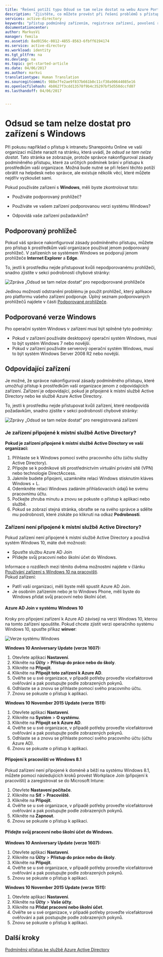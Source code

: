 ```yaml
---
title: "Řešení potíží typu Odsud se tam nelze dostat na webu Azure Portal ze zařízení s Windows | Dokumentace Microsoftu"
description: "Zjistěte, co můžete provést při řešení problémů s přístupem k online prostředkům vaší organizace."
services: active-directory
keywords: "přístup podmíněný zařízením, registrace zařízení, povolení registrace zařízení, registrace zařízení a MDM"
documentationcenter: 
author: MarkusVi
manager: femila
ms.assetid: 8ad0156c-0812-4855-8563-6fbff6194174
ms.service: active-directory
ms.workload: identity
ms.tgt_pltfrm: na
ms.devlang: na
ms.topic: get-started-article
ms.date: 04/06/2017
ms.author: markvi
translationtype: Human Translation
ms.sourcegitcommit: 988e7fe2ae9f837b661b0c11cf30a90644085e16
ms.openlocfilehash: 4b8627f3cdd13578f9b4c35297bf5d550dccfd07
ms.lasthandoff: 04/06/2017


---
```

# <a name="you-cant-get-there-from-here-on-a-windows-device"></a>Odsud se tam nelze dostat pro zařízení s Windows

Při pokusu například o přístup k intranetu Sharepointu Online ve vaší organizaci můžete narazit na stránku, která uvádí, že *odsud se tam nelze dostat*. Tato stránka se zobrazuje, protože správce nakonfiguroval zásady podmíněného přístupu, které za určitých podmínek brání v přístupu k prostředkům vaší organizace. Možná bude nutné se při řešení těchto potíží obrátit na helpdesk nebo správce, ale existuje několik věcí, které můžete nejdřív vyzkoušet sami.

Pokud používáte zařízení s **Windows**, měli byste zkontrolovat toto:

- Používáte podporovaný prohlížeč?

- Používáte ve vašem zařízení podporovanou verzi systému Windows?

- Odpovídá vaše zařízení požadavkům?






## <a name="supported-browser"></a>Podporovaný prohlížeč

Pokud váš správce nakonfiguroval zásady podmíněného přístupu, můžete pro přístup k prostředkům vaší organizace používat jenom podporovaný prohlížeč. V zařízeních se systémem Windows se podporují jenom prohlížeče **Internet Explorer** a **Edge**.

To, jestli k prostředku nejde přistupovat kvůli nepodporovanému prohlížeči, snadno zjistíte v sekci podrobností chybové stránky:

![Zpráva „Odsud se tam nelze dostat“ pro nepodporované prohlížeče](./media/active-directory-conditional-access-device-remediation/02.png "Scénář")

Jedinou možností odstranění problému je použít prohlížeč, který aplikace pro platformu vašeho zařízení podporuje. Úplný seznam podporovaných prohlížečů najdete v části [Podporované prohlížeče](active-directory-conditional-access-supported-apps.md#supported-browsers).  


## <a name="supported-versions-of-windows"></a>Podporované verze Windows

Pro operační systém Windows v zařízení musí být splněné tyto podmínky: 

- Pokud v zařízení používáte desktopový operační systém Windows, musí to být systém Windows 7 nebo novější.
- Pokud v zařízení používáte serverový operační systém Windows, musí to být systém Windows Server 2008 R2 nebo novější. 


## <a name="compliant-device"></a>Odpovídající zařízení

Je možné, že správce nakonfiguroval zásady podmíněného přístupu, které umožňují přístup k prostředkům vaší organizace jenom z odpovídajících zařízení. Zařízení je odpovídající, pokud je připojené k místní službě Active Directory nebo ke službě Azure Active Directory.

To, jestli k prostředku nejde přistupovat kvůli zařízení, které neodpovídá požadavkům, snadno zjistíte v sekci podrobností chybové stránky:
 
![Zprávy „Odsud se tam nelze dostat“ pro neregistrovaná zařízení](./media/active-directory-conditional-access-device-remediation/01.png "Scénář")


### <a name="is-your-device-joined-to-an-on-premises-active-directory"></a>Je zařízení připojené k místní službě Active Directory?

**Pokud je zařízení připojené k místní službě Active Directory ve vaší organizaci:**

1. Přihlaste se k Windows pomocí svého pracovního účtu (účtu služby Active Directory).
2. Připojte se k podnikové síti prostřednictvím virtuální privátní sítě (VPN) nebo technologie DirectAccess.
3. Jakmile budete připojeni, uzamkněte relaci Windows stisknutím kláves Windows + L.
4. Odemkněte relaci Windows zadáním přihlašovacích údajů ke svému pracovnímu účtu.
5. Počkejte zhruba minutu a znovu se pokuste o přístup k aplikaci nebo službě.
6. Pokud se zobrazí stejná stránka, obraťte se na svého správce a sdělte mu podrobnosti, které získáte po kliknutí na odkaz **Podrobnosti**.


### <a name="is-your-device-not-joined-to-an-on-premises-active-directory"></a>Zařízení není připojené k místní službě Active Directory?

Pokud zařízení není připojené k místní službě Active Directory a používá systém Windows 10, máte dvě možnosti:

* Spusťte službu Azure AD Join
* Přidejte svůj pracovní nebo školní účet do Windows.

Informace o rozdílech mezi těmito dvěma možnostmi najdete v článku [Používání zařízení s Windows 10 na pracovišti](active-directory-azureadjoin-windows10-devices.md).  
Pokud zařízení:

- Patří vaší organizaci, měli byste měli spustit Azure AD Join.
- Je osobním zařízením nebo je to Windows Phone, měli byste do Windows přidat svůj pracovní nebo školní účet. 



#### <a name="azure-ad-join-on-windows-10"></a>Azure AD Join v systému Windows 10

Kroky pro připojení zařízení k Azure AD závisejí na verzi Windows 10, kterou na tomto zařízení spouštíte. Pokud chcete zjistit verzi operačního systému Windows 10, spusťte příkaz **winver**: 

![Verze systému Windows](./media/active-directory-conditional-access-device-remediation/03.png )


**Windows 10 Anniversary Update (verze 1607):**

1. Otevřete aplikaci **Nastavení**.
2. Klikněte na **Účty**  >  **Přístup do práce nebo do školy**.
3. Klikněte na **Připojit**.
4. Klikněte na **Připojit toto zařízení k Azure AD**.
5. Ověřte se u své organizace, v případě potřeby proveďte vícefaktorové ověřování a pak postupujte podle zobrazených pokynů.
6. Odhlaste se a znovu se přihlaste pomocí svého pracovního účtu.
7. Znovu se pokuste o přístup k aplikaci.

**Windows 10 November 2015 Update (verze 1511):**

1. Otevřete aplikaci **Nastavení**.
2. Klikněte na **Systém**  >  **O systému**.
3. Klikněte na **Připojit se k Azure AD**.
4. Ověřte se u své organizace, v případě potřeby proveďte vícefaktorové ověřování a pak postupujte podle zobrazených pokynů.
5. Odhlaste se a znovu se přihlaste pomocí svého pracovního účtu (účtu Azure AD).
6. Znovu se pokuste o přístup k aplikaci.


#### <a name="workplace-join-on-windows-81"></a>Připojení k pracovišti ve Windows 8.1

Pokud zařízení není připojené k doméně a běží na systému Windows 8.1, můžete pomocí následujících kroků provést Workplace Join (připojení k pracovišti) a zaregistrovat se do Microsoft Intune:

1. Otevřete **Nastavení počítače**.
2. Klikněte na **Síť**  >  **Pracoviště**.
3. Klikněte na **Připojit**.
4. Ověřte se u své organizace, v případě potřeby proveďte vícefaktorové ověřování a pak postupujte podle zobrazených pokynů.
5. Klikněte na **Zapnout**.
6. Znovu se pokuste o přístup k aplikaci.



#### <a name="add-your-work-or-school-account-to-windows"></a>Přidejte svůj pracovní nebo školní účet do Windows. 


**Windows 10 Anniversary Update (verze 1607):**

1. Otevřete aplikaci **Nastavení**.
2. Klikněte na **Účty**  >  **Přístup do práce nebo do školy**.
3. Klikněte na **Připojit**.
4. Ověřte se u své organizace, v případě potřeby proveďte vícefaktorové ověřování a pak postupujte podle zobrazených pokynů.
5. Znovu se pokuste o přístup k aplikaci.


**Windows 10 November 2015 Update (verze 1511):**

1. Otevřete aplikaci **Nastavení**.
2. Klikněte na **Účty**  >  **Vaše účty**.
3. Klikněte na **Přidat pracovní nebo školní účet**.
4. Ověřte se u své organizace, v případě potřeby proveďte vícefaktorové ověřování a pak postupujte podle zobrazených pokynů.
5. Znovu se pokuste o přístup k aplikaci.





## <a name="next-steps"></a>Další kroky
[Podmíněný přístup ke službě Azure Active Directory](active-directory-conditional-access.md)


